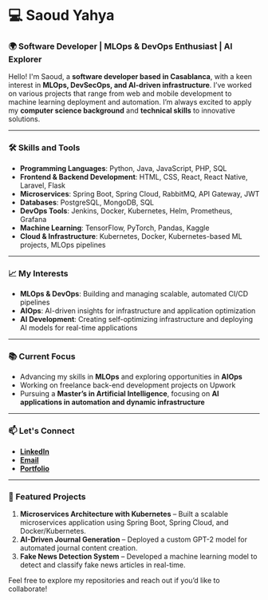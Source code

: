 # 💻 Saoud Yahya

### 🌍 Software Developer | MLOps & DevOps Enthusiast | AI Explorer

Hello! I'm Saoud, a **software developer based in Casablanca**, with a keen interest in **MLOps, DevSecOps, and AI-driven infrastructure**. I’ve worked on various projects that range from web and mobile development to machine learning deployment and automation. I’m always excited to apply my **computer science background** and **technical skills** to innovative solutions.

---

### 🛠 Skills and Tools
- **Programming Languages**: Python, Java, JavaScript, PHP, SQL
- **Frontend & Backend Development**: HTML, CSS, React, React Native, Laravel, Flask
- **Microservices**: Spring Boot, Spring Cloud, RabbitMQ, API Gateway, JWT
- **Databases**: PostgreSQL, MongoDB, SQL
- **DevOps Tools**: Jenkins, Docker, Kubernetes, Helm, Prometheus, Grafana
- **Machine Learning**: TensorFlow, PyTorch, Pandas, Kaggle
- **Cloud & Infrastructure**: Kubernetes, Docker, Kubernetes-based ML projects, MLOps pipelines

---

### 📈 My Interests
- **MLOps & DevOps**: Building and managing scalable, automated CI/CD pipelines
- **AIOps**: AI-driven insights for infrastructure and application optimization
- **AI Development**: Creating self-optimizing infrastructure and deploying AI models for real-time applications

---

### 📚 Current Focus
- Advancing my skills in **MLOps** and exploring opportunities in **AIOps**
- Working on freelance back-end development projects on Upwork
- Pursuing a **Master’s in Artificial Intelligence**, focusing on **AI applications in automation and dynamic infrastructure**

---

### 📫 Let's Connect
- **[LinkedIn]((https://www.linkedin.com/in/yahya-saoud-206781264/))**
- **[Email](saoudyahya123@gmail.com)**
- **[Portfolio](https://your-portfolio-site.com)**

---

### 🌱 Featured Projects
1. **Microservices Architecture with Kubernetes** – Built a scalable microservices application using Spring Boot, Spring Cloud, and Docker/Kubernetes.
2. **AI-Driven Journal Generation** – Deployed a custom GPT-2 model for automated journal content creation.
3. **Fake News Detection System** – Developed a machine learning model to detect and classify fake news articles in real-time.

Feel free to explore my repositories and reach out if you’d like to collaborate!

